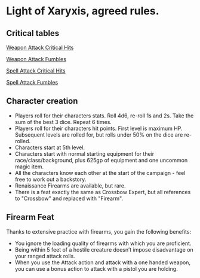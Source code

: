 # Light of Xaryxis, agreed rules.

## Critical tables

[Weapon Attack Critical Hits](WeaponCriticalHits.html)

[Weapon Attack Fumbles](WeaponCriticalMisses.html)

[Spell Attack Critical Hits](SpellCriticalHits.html)

[Spell Attack Fumbles](SpellCriticalMisses.html)

## Character creation

- Players roll for their characters stats.  Roll 4d6, re-roll 1s and 2s.  Take the sum of the best 3 dice.  Repeat 6 times.
- Players roll for their characters hit points.  First level is maximum HP.  Subsequent levels are rolled for, but rolls under 50% on the dice are re-rolled.
- Characters start at 5th level.
- Characters start with normal starting equipment for their race/class/background, plus 625gp of equipment and one uncommon magic item.
- All the characters know each other at the start of the campaign - feel free to work out a backstory.
- Renaissance Firearms are available, but rare.
- There is a feat exactly the same as Crossbow Expert, but all references to "Crossbow" and replaced with "Firearm".

## Firearm Feat

Thanks to extensive practice with firearms, you gain the following benefits:

- You ignore the loading quality of firearms with which you are proficient.
- Being within 5 feet of a hostile creature doesn’t impose disadvantage on your ranged attack rolls.
- When you use the Attack action and attack with a one handed weapon, you can use a bonus action to attack with a pistol you are holding.
